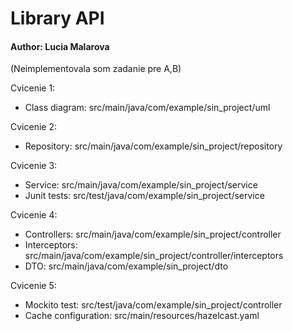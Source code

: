 # Library API
#### Author: Lucia Malarova
(Neimplementovala som zadanie pre A,B)

Cvicenie 1:
- Class diagram:
src/main/java/com/example/sin_project/uml

Cvicenie 2:
- Repository:
src/main/java/com/example/sin_project/repository

Cvicenie 3: 
- Service: 
src/main/java/com/example/sin_project/service
- Junit tests:
src/test/java/com/example/sin_project/service

Cvicenie 4:
- Controllers:
src/main/java/com/example/sin_project/controller
- Interceptors:
src/main/java/com/example/sin_project/controller/interceptors
- DTO:
src/main/java/com/example/sin_project/dto

Cvicenie 5:
- Mockito test:
src/test/java/com/example/sin_project/controller
- Cache configuration:
src/main/resources/hazelcast.yaml
